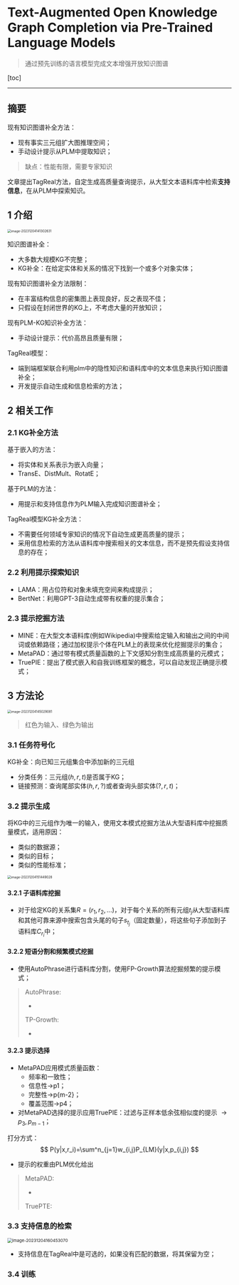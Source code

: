 # Text-Augmented Open Knowledge Graph Completion via Pre-Trained Language Models

> 通过预先训练的语言模型完成文本增强开放知识图谱

[toc]

---

## 摘要

现有知识图谱补全方法：

- 现有事实三元组扩大图推理空间；
- 手动设计提示从PLM中提取知识；

> 缺点：性能有限，需要专家知识

文章提出TagReal方法，自定生成高质量查询提示，从大型文本语料库中检索**支持信息**，在从PLM中探索知识。



## 1 介绍

<img src="./Text-Augmented%20Open%20Knowledge%20Graph%20Completion%20via%20Pre-Trained%20Language%20Models.assets/image-20231204141302631.png" alt="image-20231204141302631" style="zoom:50%;" />

知识图谱补全：

- 大多数大规模KG不完整；
- KG补全：在给定实体和关系的情况下找到一个或多个对象实体；

现有知识图谱补全方法限制：

- 在丰富结构信息的密集图上表现良好，反之表现不佳；
- 只假设在封闭世界的KG上，不考虑大量的开放知识；

现有PLM-KG知识补全方法：

- 手动设计提示：代价高昂且质量有限；

TagReal模型：

- 端到端框架联合利用plm中的隐性知识和语料库中的文本信息来执行知识图谱补全；
- 开发提示自动生成和信息检索的方法；



## 2 相关工作

### 2.1 KG补全方法

基于嵌入的方法：

- 将实体和关系表示为嵌入向量；
- TransE、DistMult、RotatE；

基于PLM的方法：

- 用提示和支持信息作为PLM输入完成知识图谱补全；

TagReal模型KG补全方法：

- 不需要任何领域专家知识的情况下自动生成更高质量的提示；
- 采用信息检索的方法从语料库中搜索相关的文本信息，而不是预先假设支持信息的存在；

### 2.2 利用提示探索知识

- LAMA：用占位符和对象未填充空间来构成提示；
- BertNet：利用GPT-3自动生成带有权重的提示集合；

### 2.3 提示挖掘方法

- MINE：在大型文本语料库(例如Wikipedia)中搜索给定输入和输出之间的中间词或依赖路径；通过加权提示个体在PLM上的表现来优化挖掘提示的集合；
- MetaPAD：通过带有模式质量函数的上下文感知分割生成高质量的元模式；
- TruePIE：提出了模式嵌入和自我训练框架的概念，可以自动发现正确提示模式；



## 3 方法论

<img src="./Text-Augmented%20Open%20Knowledge%20Graph%20Completion%20via%20Pre-Trained%20Language%20Models.assets/image-20231204145029081.png" alt="image-20231204145029081" style="zoom:50%;" />

> 红色为输入、绿色为输出

### 3.1 任务符号化

KG补全：向已知三元组集合中添加新的三元组

- 分类任务：三元组$(h,r,t)$是否属于KG；
- 链接预测：查询尾部实体$(h,r,?)$或者查询头部实体$(?,r,t)$；

### 3.2 提示生成

将KG中的三元组作为唯一的输入，使用文本模式挖掘方法从大型语料库中挖掘质量模式，适用原因：

- 类似的数据源；
- 类似的目标；
- 类似的性能标准；

<img src="./Text-Augmented%20Open%20Knowledge%20Graph%20Completion%20via%20Pre-Trained%20Language%20Models.assets/image-20231204151449028.png" alt="image-20231204151449028" style="zoom: 50%;" />



#### 3.2.1 子语料库挖掘

- 对于给定KG的关系集$R=(r_1,r_2,...)$，对于每个关系的所有元组$t_j$从大型语料库和其他可靠来源中搜索包含头尾的句子$s_{t_j}$（固定数量），将这些句子添加到子语料库$C_{r_i}$中；

#### 3.2.2 短语分割和频繁模式挖掘

- 使用AutoPhrase进行语料库分割，使用FP-Growth算法挖掘频繁的提示模式；

> AutoPhrase:
>
> - 
>
> TP-Growth:
>
> - 

#### 3.2.3 提示选择

- MetaPAD应用模式质量函数：
  - 频率和一致性；
  - 信息性->p1；
  - 完整性->p{m-2}；
  - 覆盖范围->p4；
- 对MetaPAD选择的提示应用TruePIE：过滤与正样本低余弦相似度的提示 $\rightarrow p_3,p_{m-1}$；

打分方式：
$$
P(y|x,r_i)=\sum^n_{j=1}w_{i,j}P_{LM}(y|x,p_{i,j})
$$

- 提示的权重由PLM优化给出

> MetaPAD:
>
> - 
>
> TruePTE:



### 3.3 支持信息的检索

<img src="./Text-Augmented%20Open%20Knowledge%20Graph%20Completion%20via%20Pre-Trained%20Language%20Models.assets/image-20231204160453070.png" alt="image-20231204160453070" style="zoom:67%;" />

- 支持信息在TagReal中是可选的，如果没有匹配的数据，将其保留为空；

### 3.4 训练


